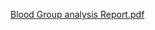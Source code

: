 [Blood Group analysis Report.pdf](https://github.com/user-attachments/files/15510390/Blood.Group.analysis.Report.pdf)
